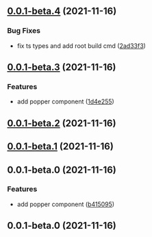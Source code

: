 ## [0.0.1-beta.4](https://github.com/potjs/pot/compare/vue-popper@0.0.1-beta.3...vue-popper@0.0.1-beta.4) (2021-11-16)


### Bug Fixes

* fix ts types and add root build cmd ([2ad33f3](https://github.com/potjs/pot/commit/2ad33f35392b70065e2f9637325b0d8d107cb42b))



## [0.0.1-beta.3](https://github.com/potjs/pot/compare/vue-popper@0.0.1-beta.2...vue-popper@0.0.1-beta.3) (2021-11-16)


### Features

* add popper component ([1d4e255](https://github.com/potjs/pot/commit/1d4e2553c83dc720bce7c74865a449ae4a4d3a25))



## [0.0.1-beta.2](https://github.com/potjs/pot/compare/vue-popper@0.0.1-beta.1...vue-popper@0.0.1-beta.2) (2021-11-16)



## [0.0.1-beta.1](https://github.com/potjs/pot/compare/vue-popper@0.0.1-beta.0...vue-popper@0.0.1-beta.1) (2021-11-16)



## 0.0.1-beta.0 (2021-11-16)


### Features

* add popper component ([b415095](https://github.com/potjs/pot/commit/b41509528213da90cba2f555d20cfe97dbd69cc8))



## 0.0.1-beta.0 (2021-11-16)



